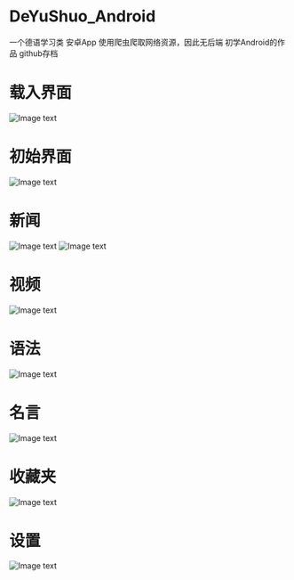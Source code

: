 # DeYuShuo_Android
一个德语学习类 安卓App 使用爬虫爬取网络资源，因此无后端 
初学Android的作品 github存档 

# 载入界面
![Image text](https://github.com/netbeifeng/DeYuShuo_Android/blob/master/screenshots/sh%20(10).png)

# 初始界面
![Image text](https://github.com/netbeifeng/DeYuShuo_Android/blob/master/screenshots/sh%20(11).png)

# 新闻
![Image text](https://github.com/netbeifeng/DeYuShuo_Android/blob/master/screenshots/sh%20(9).png)
![Image text](https://github.com/netbeifeng/DeYuShuo_Android/blob/master/screenshots/sh%20(8).png)

# 视频
![Image text](https://github.com/netbeifeng/DeYuShuo_Android/blob/master/screenshots/sh%20(7).png)

# 语法
![Image text](https://github.com/netbeifeng/DeYuShuo_Android/blob/master/screenshots/sh%20(6).png)

# 名言
![Image text](https://github.com/netbeifeng/DeYuShuo_Android/blob/master/screenshots/sh%20(2).png)

# 收藏夹
![Image text](https://github.com/netbeifeng/DeYuShuo_Android/blob/master/screenshots/sh%20(1).png)

# 设置
![Image text](https://github.com/netbeifeng/DeYuShuo_Android/blob/master/screenshots/sh%20(2).jpg)
